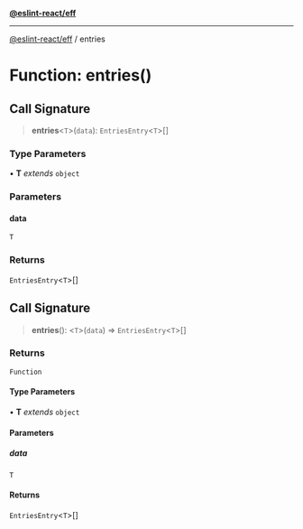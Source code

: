 [**@eslint-react/eff**](../README.md)

***

[@eslint-react/eff](../README.md) / entries

# Function: entries()

## Call Signature

> **entries**\<`T`\>(`data`): `EntriesEntry`\<`T`\>[]

### Type Parameters

• **T** *extends* `object`

### Parameters

#### data

`T`

### Returns

`EntriesEntry`\<`T`\>[]

## Call Signature

> **entries**(): \<`T`\>(`data`) => `EntriesEntry`\<`T`\>[]

### Returns

`Function`

#### Type Parameters

• **T** *extends* `object`

#### Parameters

##### data

`T`

#### Returns

`EntriesEntry`\<`T`\>[]
